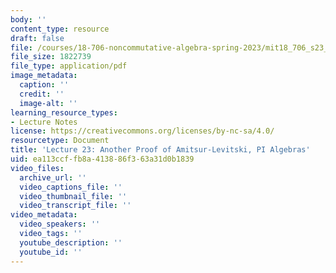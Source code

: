 ```yaml
---
body: ''
content_type: resource
draft: false
file: /courses/18-706-noncommutative-algebra-spring-2023/mit18_706_s23_lec23.pdf
file_size: 1822739
file_type: application/pdf
image_metadata:
  caption: ''
  credit: ''
  image-alt: ''
learning_resource_types:
- Lecture Notes
license: https://creativecommons.org/licenses/by-nc-sa/4.0/
resourcetype: Document
title: 'Lecture 23: Another Proof of Amitsur-Levitski, PI Algebras'
uid: ea113ccf-fb8a-4138-86f3-63a31d0b1839
video_files:
  archive_url: ''
  video_captions_file: ''
  video_thumbnail_file: ''
  video_transcript_file: ''
video_metadata:
  video_speakers: ''
  video_tags: ''
  youtube_description: ''
  youtube_id: ''
---
```


